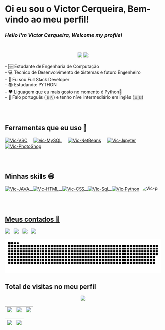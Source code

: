 # Oi eu sou o Victor Cerqueira, Bem-vindo ao meu perfil!
### *Hello I'm Victor Cerqueira, Welcome my profile!*
&nbsp;
<div align="center">
<img height="180em" src="https://github-readme-stats.vercel.app/api?username=brenaki&show_icons=true&theme=react&include_all_commits=true&count_private=true"/>
<img height="180em" src="https://github-readme-stats.vercel.app/api/top-langs/?username=brenaki&layout=compact&langs_count=7&theme=react"/>
</div>
&nbsp;&nbsp;
  <div>
- 🆕 Estudante de Engenharia de Computação<br>
- 💻 Técnico de Desenvolvimento de Sistemas e futuro Engenheiro<br>
- 🔭 Eu sou Full Stack Developer<br>
- 📚 Estudando: PYTHON<br>
- ❤️ Liguagem que eu mais gosto no momento é Python🐍<br>
- 💬 Falo português (🇧🇷) e tenho nível intermediário em inglês (🇺🇸)<br>
</div>
  
  <br><br>

## Ferramentas que eu uso 💼
  <div style="display: inline_block">
  <a href="https://code.visualstudio.com/download" target="_blank"><img align="center" alt="Vic-VSC" height="50" width="50" src="https://cdn.jsdelivr.net/gh/devicons/devicon/icons/vscode/vscode-original.svg"></a>
  &nbsp;&nbsp;&nbsp;
  <a href="https://www.mysql.com/downloads/" target="_blank"><img align="center" alt="Vic-MySQL" height="50" width="50" src="https://cdn.jsdelivr.net/gh/devicons/devicon/icons/mysql/mysql-original.svg"></a>
  &nbsp;&nbsp;&nbsp;
  <a href="https://netbeans.apache.org/download/index.html" target="_blank"><img align="center" alt="Vic-NetBeans" height="50" width="50" src="https://cdn.discordapp.com/attachments/796077210720272394/903048000178389082/NETBEANS.png"></a>
  &nbsp;&nbsp;&nbsp;
  <a href="https://netbeans.apache.org/download/index.html" target="_blank"><img align="center" alt="Vic-Jupyter" height="50" width="50" src="https://cdn.jsdelivr.net/gh/devicons/devicon/icons/jupyter/jupyter-original-wordmark.svg"></a>
  &nbsp;&nbsp;&nbsp;
  <a href="https://netbeans.apache.org/download/index.html" target="_blank"><img align="center" alt="Vic-PhotoShop" height="50" width="50" src="https://cdn.jsdelivr.net/gh/devicons/devicon/icons/photoshop/photoshop-plain.svg"></a>
  </div>

  <br><br>

  ## Minhas skills 😄
<div style="display: inline_block">
  <a href="https://github.com/brenaki">
  <img align="center" alt="Vic-JAVA" height="50" width="70" src="https://cdn.jsdelivr.net/gh/devicons/devicon/icons/java/java-original-wordmark.svg">
  &nbsp;
  <img align="center" alt="Vic-HTML" height="50" width="50" src="https://cdn.jsdelivr.net/gh/devicons/devicon/icons/html5/html5-original-wordmark.svg">
  &nbsp;
  <img align="center" alt="Vic-CSS" height="50" width="50" src="https://cdn.jsdelivr.net/gh/devicons/devicon/icons/css3/css3-original-wordmark.svg">
  &nbsp;
  <img align="center" alt="Vic-Sql" height="50" width="70" src="https://cdn.jsdelivr.net/gh/devicons/devicon/icons/mysql/mysql-original-wordmark.svg">
  &nbsp;
  <img align="center" alt="Vic-Python" height="50" width="70" src="https://cdn.jsdelivr.net/gh/devicons/devicon/icons/python/python-original-wordmark.svg">
  <img align="right" alt="Vic-pic" height="150" style="border-radius:50px;" src="https://cdn.discordapp.com/attachments/782912374797500417/901906862889386005/C3Xr.gif">
</div>
  
  <br><br>
  
  ## Meus contados :iphone:
<div>
  <a href="https://instagram.com/victor_angelolc" target="_blank"><img src="https://img.shields.io/badge/-Instagram-%23E4405F?style=for-the-badge&logo=instagram&logoColor=white" target="_blank"></a>
  &nbsp;
  <a href="https://steamcommunity.com/profiles/76561198798646904" target="_blank"><img src="https://img.shields.io/badge/Steam-000000?style=for-the-badge&logo=steam&logoColor=white" target="_blank"></a>
  &nbsp;
  <a href = "mailto:victor.legat.cerqueira@gmail.com"><img src="https://img.shields.io/badge/-Gmail-%23333?style=for-the-badge&logo=gmail&logoColor=white" target="_blank"></a>
  &nbsp;
  <a href="https://www.linkedin.com/in/victor-cerqueira-405055223" target="_blank"><img src="https://img.shields.io/badge/-LinkedIn-%230077B5?style=for-the-badge&logo=linkedin&logoColor=white" target="_blank"></a> 
 
  ![Snake animation](https://github.com/brenaki/brenaki/blob/output/github-contribution-grid-snake.svg)
 
  ## Total de visitas no meu perfil<br>
 <p align="center"> 
   <img alingn="center" src="https://profile-counter.glitch.me/brenaki/count.svg" />
 </p>
  
</div>

<div>

| ![](http://github-profile-summary-cards.vercel.app/api/cards/stats?username=brenaki&theme=nord_dark) | ![](http://github-profile-summary-cards.vercel.app/api/cards/repos-per-language?username=brenaki&hide=Html&theme=nord_dark) | ![](http://github-profile-summary-cards.vercel.app/api/cards/most-commit-language?username=brenaki&theme=nord_dark) |
| :-: | :-: | :-: |

| ![](http://github-profile-summary-cards.vercel.app/api/cards/profile-details?username=brenaki&theme=nord_dark) | ![](https://github-readme-streak-stats.herokuapp.com/?user=brenaki&hide_border=true&date_format=M%20j%5B%2C%20Y%5D&background=2D3742&stroke=2D3742&ring=6bbbca&fire=6bbbca&currStreakNum=fff&sideNums=6bbbca&currStreakLabel=6bbbca&sideLabels=fff&dates=fff) |
| :-: | :-: |

</div>
